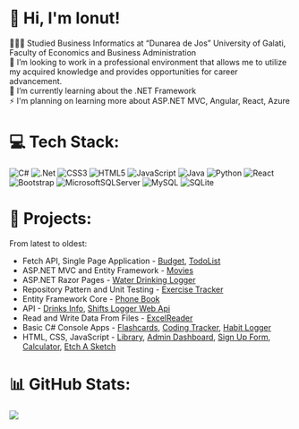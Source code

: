 # 👋 Hi, I'm Ionut!
👨🏻‍💻 Studied Business Informatics at “Dunarea de Jos” University of Galati, <br>Faculty of Economics and Business Administration<br>👯 I’m looking to work in a professional environment that allows me to utilize<br>my acquired knowledge and provides opportunities for career advancement.<br>🌱 I’m currently learning about the .NET Framework<br>⚡ I'm planning on learning more about ASP.NET MVC, Angular, React, Azure


# 💻 Tech Stack:
![C#](https://img.shields.io/badge/c%23-%23239120.svg?style=for-the-badge&logo=csharp&logoColor=white) ![.Net](https://img.shields.io/badge/.NET-5C2D91?style=for-the-badge&logo=.net&logoColor=white) ![CSS3](https://img.shields.io/badge/css3-%231572B6.svg?style=for-the-badge&logo=css3&logoColor=white) ![HTML5](https://img.shields.io/badge/html5-%23E34F26.svg?style=for-the-badge&logo=html5&logoColor=white) ![JavaScript](https://img.shields.io/badge/javascript-%23323330.svg?style=for-the-badge&logo=javascript&logoColor=%23F7DF1E) ![Java](https://img.shields.io/badge/java-%23ED8B00.svg?style=for-the-badge&logo=openjdk&logoColor=white) ![Python](https://img.shields.io/badge/python-3670A0?style=for-the-badge&logo=python&logoColor=ffdd54) ![React](https://img.shields.io/badge/react-%2320232a.svg?style=for-the-badge&logo=react&logoColor=%2361DAFB) ![Bootstrap](https://img.shields.io/badge/bootstrap-%238511FA.svg?style=for-the-badge&logo=bootstrap&logoColor=white) ![MicrosoftSQLServer](https://img.shields.io/badge/Microsoft%20SQL%20Server-CC2927?style=for-the-badge&logo=microsoft%20sql%20server&logoColor=white) ![MySQL](https://img.shields.io/badge/mysql-%2300000f.svg?style=for-the-badge&logo=mysql&logoColor=white) ![SQLite](https://img.shields.io/badge/sqlite-%2307405e.svg?style=for-the-badge&logo=sqlite&logoColor=white)
# 📝 Projects:
From latest to oldest:    
- Fetch API, Single Page Application - [Budget](https://github.com/ionutng/Budget), [TodoList](https://github.com/ionutng/TodoList)
- ASP.NET MVC and Entity Framework - [Movies](https://github.com/ionutng/Movies)    
- ASP.NET Razor Pages - [Water Drinking Logger](https://github.com/ionutng/WaterDrinkingLogger)    
- Repository Pattern and Unit Testing - [Exercise Tracker](https://github.com/ionutng/ExerciseTracker)    
- Entity Framework Core - [Phone Book](https://github.com/ionutng/PhoneBook)    
- API - [Drinks Info](https://github.com/ionutng/DrinksInfo), [Shifts Logger Web Api](https://github.com/ionutng/ShiftsLoggerWebApi)    
- Read and Write Data From Files - [ExcelReader](https://github.com/ionutng/ExcelReader)    
- Basic C# Console Apps - [Flashcards](https://github.com/ionutng/Flashcards), [Coding Tracker](https://github.com/ionutng/CodingTracker), [Habit Logger](https://github.com/ionutng/HabitLogger)
- HTML, CSS, JavaScript - [Library](https://github.com/ionutng/library), [Admin Dashboard](https://github.com/ionutng/admin-dashboard), [Sign Up Form](https://github.com/ionutng/sign-up-form), [Calculator](https://github.com/ionutng/calculator), [Etch A Sketch](https://github.com/ionutng/etch-a-sketch)

# 📊 GitHub Stats:
![](https://github-readme-stats.vercel.app/api/top-langs/?username=ionutng&theme=dark&hide_border=false&include_all_commits=false&count_private=false&layout=compact)

<!-- Proudly created with GPRM ( https://gprm.itsvg.in ) -->
